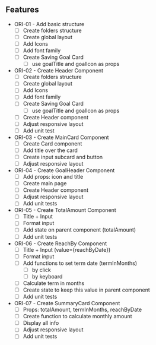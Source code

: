 ## Features

- ORI-01 - Add basic structure
    - [ ]  Create folders structure
    - [ ]  Create global layout
    - [ ]  Add Icons
    - [ ]  Add font family
    - [ ]  Create Saving Goal Card
        - [ ]  use goalTitle and goalIcon as props

- ORI-02 - Create Header Component
    - [ ]  Create folders structure
    - [ ]  Create global layout
    - [ ]  Add Icons
    - [ ]  Add font family
    - [ ]  Create Saving Goal Card
        - [ ]  use goalTitle and goalIcon as props
    - [ ]  Create Header component
    - [ ]  Adjust responsive layout
    - [ ]  Add unit test

- ORI-03 - Create MainCard Component
    - [ ]  Create Card component
    - [ ]  Add title over the card
    - [ ]  Create input subcard and button
    - [ ]  Adjust responsive layout

- ORI-04 - Create GoalHeader Component
    - [ ]  Add props: icon and title
    - [ ]  Create main page
    - [ ]  Create Header component
    - [ ]  Adjust responsive layout
    - [ ]  Add unit tests

- ORI-05 - Create TotalAmount Component
    - [ ]  Title + Input
    - [ ]  Format input
    - [ ]  Add state on parent component (totalAmount)
    - [ ]  Add unit tests

- ORI-06 - Create ReachBy Component
    - [ ]  Title + Input (value={reachByDate})
    - [ ]  Format input
    - [ ]  Add functions to set term date (termInMonths)
        - [ ]  by click
        - [ ]  by keyboard
    - [ ]  Calculate term in months
    - [ ]  Create state to keep this value in parent component
    - [ ]  Add unit tests

- ORI-07 - Create SummaryCard Component
    - [ ]  Props: totalAmount, termInMonths, reachByDate
    - [ ]  Create function to calculate monthly amount
    - [ ]  Display all info
    - [ ]  Adjust responsive layout
    - [ ]  Add unit tests